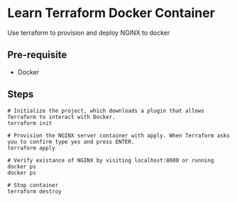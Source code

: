 # Learn Terraform Docker Container
Use terraform to provision and deploy NGINX to docker

## Pre-requisite
- Docker

## Steps
```
# Initialize the project, which downloads a plugin that allows Terraform to interact with Docker.
terraform init

# Provision the NGINX server container with apply. When Terraform asks you to confirm type yes and press ENTER.
terraform apply

# Verify existance of NGINX by visiting localhost:8000 or running docker ps
docker ps

# Stop container
terraform destroy
```